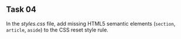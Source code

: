 ## Task 04
In the *styles.css* file, add missing HTML5 semantic elements (`section`, `article`, `aside`) to the CSS reset style rule.
